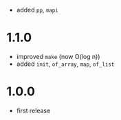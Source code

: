 
  - added `pp`, `mapi`

# 1.1.0
  - improved `make` (now O(log n))
  - added `init`, `of_array`, `map`, `of_list`

# 1.0.0
  - first release
